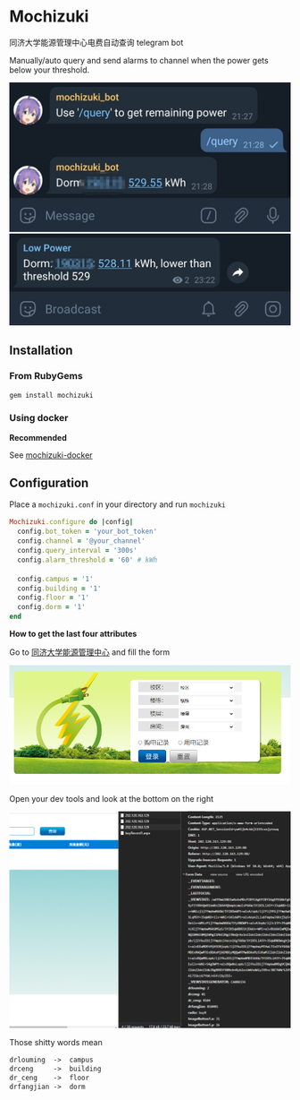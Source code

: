 # Mochizuki

同济大学能源管理中心电费自动查询 telegram bot

Manually/auto query and send alarms to channel when the power gets below your threshold.

![3](./screenshots/3.jpg)
![4](./screenshots/4.jpg)

## Installation

### From RubyGems

```
gem install mochizuki
```

### Using docker

**Recommended**

See [mochizuki-docker](https://github.com/DarkKowalski/mochizuki-docker)

## Configuration

Place a `mochizuki.conf` in your directory and run `mochizuki`

```ruby
Mochizuki.configure do |config|
  config.bot_token = 'your_bot_token'
  config.channel = '@your_channel'
  config.query_interval = '300s'
  config.alarm_threshold = '60' # kWh

  config.campus = '1'
  config.building = '1'
  config.floor = '1'
  config.dorm = '1'
end
```

**How to get the last four attributes**

Go to [同济大学能源管理中心](http://202.120.163.129:88) and fill the form

![1](./screenshots/1.png)

Open your dev tools and look at the bottom on the right

![2](./screenshots/2.png)

Those shitty words mean

```
drlouming  ->  campus
drceng     ->  building
dr_ceng    ->  floor
drfangjian ->  dorm
```
